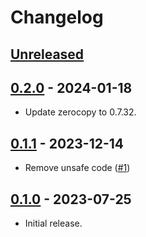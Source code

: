 # Changelog

## [Unreleased]

## [0.2.0] - 2024-01-18
* Update zerocopy to 0.7.32.

## [0.1.1] - 2023-12-14
* Remove unsafe code ([#1](https://github.com/afranchuk/pe-unwind-info/pull/1))

## [0.1.0] - 2023-07-25
* Initial release.

[Unreleased]: https://github.com/afranchuk/pe-unwind-info/compare/0.2.0...HEAD
[0.2.0]: https://github.com/afranchuk/pe-unwind-info/compare/0.1.1...0.2.0
[0.1.1]: https://github.com/afranchuk/pe-unwind-info/compare/0.1.0...0.1.1
[0.1.0]: https://github.com/afranchuk/pe-unwind-info/releases/tag/0.0.1
